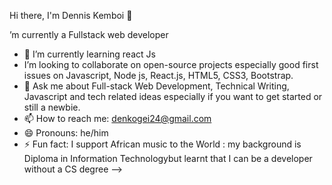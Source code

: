 Hi there, I'm Dennis Kemboi 🤝


’m currently a Fullstack web  developer 
- 🌱 I’m currently learning react Js
- I’m looking to collaborate on open-source projects especially good first issues on Javascript, Node js, React.js, HTML5, CSS3, Bootstrap.
- 💬 Ask me about Full-stack Web Development, Technical Writing, Javascript and tech related ideas especially if you want to get started or still a newbie.
- 📫 How to reach me: denkogei24@gmail.com
- 😄 Pronouns: he/him
- ⚡ Fun fact: I support African music to the World : my background is Diploma in Information Technologybut learnt that I can be a developer without a CS degree
-->

